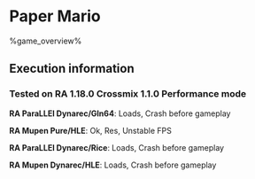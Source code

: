 # Paper Mario 

%game_overview%

## Execution information

### Tested on RA 1.18.0 Crossmix 1.1.0 Performance mode

**RA ParaLLEl Dynarec/Gln64**: Loads, Crash before gameplay

**RA Mupen Pure/HLE**: Ok, Res, Unstable FPS

**RA ParaLLEl Dynarec/Rice**: Loads, Crash before gameplay

**RA Mupen Dynarec/HLE**: Loads, Crash before gameplay